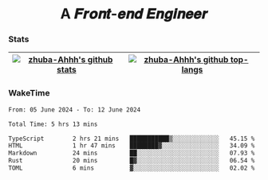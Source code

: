 <h1 align="center">A 𝑭𝒓𝒐𝒏𝒕-𝒆𝒏𝒅 𝑬𝒏𝒈𝒊𝒏𝒆𝒆𝒓</h1>

### Stats

| <a href="https://github.com/zhuba-Ahhh"><img align="center" src="https://github-readme-stats.vercel.app/api?username=zhuba-Ahhh&hide_title=true&hide_border=true&show_icons=trueline_height=21&text_color=000&icon_color=000&bg_color=0,ea6161,ffc64d,fffc4d,52fa5a&theme=graywhite" alt="zhuba-Ahhh's github stats" /> </a> | <a href="https://github.com/zhuba-Ahhh"><img align="center" src="https://github-readme-stats.vercel.app/api/top-langs/?username=zhuba-Ahhh&hide_title=true&hide_border=true&layout=compact&hide_border=true&show_icons=trueline_height=40&text_color=000&icon_color=000&bg_color=0,ea6161,ffc64d,fffc4d,52fa5a&theme=graywhite&langs_count=6" alt="zhuba-Ahhh's github top-langs"/> </a> |
| ------------- | ------------- |

### WakeTime

<!--START_SECTION:waka-->

```txt
From: 05 June 2024 - To: 12 June 2024

Total Time: 5 hrs 13 mins

TypeScript        2 hrs 21 mins   ███████████▒░░░░░░░░░░░░░   45.15 %
HTML              1 hr 47 mins    ████████▓░░░░░░░░░░░░░░░░   34.09 %
Markdown          24 mins         ██░░░░░░░░░░░░░░░░░░░░░░░   07.93 %
Rust              20 mins         █▓░░░░░░░░░░░░░░░░░░░░░░░   06.54 %
TOML              6 mins          ▓░░░░░░░░░░░░░░░░░░░░░░░░   02.02 %
```

<!--END_SECTION:waka-->
